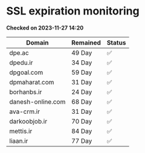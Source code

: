 # SSL expiration monitoring

**Checked on 2023-11-27 14:20**

| Domain | Remained | Status       |
|--------|----------|--------------|
| dpe.ac     | 49 Day   | ✅ |
| dpedu.ir     | 34 Day   | ✅ |
| dpgoal.com     | 59 Day   | ✅ |
| dpmaharat.com     | 31 Day   | ✅ |
| borhanbs.ir     | 24 Day   | ✅ |
| danesh-online.com     | 68 Day   | ✅ |
| ava-crm.ir     | 31 Day   | ✅ |
| darkoobjob.ir     | 70 Day   | ✅ |
| mettis.ir     | 84 Day   | ✅ |
| liaan.ir     | 77 Day   | ✅ |

